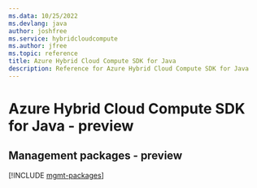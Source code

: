 ```yaml
---
ms.data: 10/25/2022
ms.devlang: java
author: joshfree
ms.service: hybridcloudcompute
ms.author: jfree
ms.topic: reference
title: Azure Hybrid Cloud Compute SDK for Java
description: Reference for Azure Hybrid Cloud Compute SDK for Java
---
```

# Azure Hybrid Cloud Compute SDK for Java - preview

## Management packages - preview
[!INCLUDE [mgmt-packages](hybrid-cloud-compute-mgmt-index.md)]